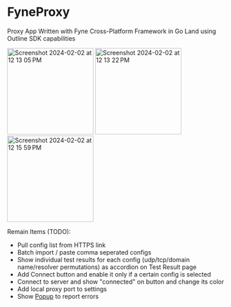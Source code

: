 # FyneProxy
Proxy App Written with Fyne Cross-Platform Framework in Go Land using Outline SDK capabilities

<img width="200" alt="Screenshot 2024-02-02 at 12 13 05 PM" src="https://github.com/amircybersec/FyneProxy/assets/117060873/80d58af8-064c-4f3a-a8f5-54f0e5ccaafc">

<img width="200" alt="Screenshot 2024-02-02 at 12 13 22 PM" src="https://github.com/amircybersec/FyneProxy/assets/117060873/483d4684-c38d-4720-9c58-c55a2f183518">

<img width="200" alt="Screenshot 2024-02-02 at 12 15 59 PM" src="https://github.com/amircybersec/FyneProxy/assets/117060873/821d3ac2-2c47-4f70-ad54-a125b1b6fc17">




Remain Items (TODO):
- Pull config list from HTTPS link
- Batch import / paste comma seperated configs
- Show individual test results for each config (udp/tcp/domain name/resolver permutations) as accordion on Test Result page
- Add Connect button and enable it only if a certain config is selected
- Connect to server and show "connected" on button and change its color
- Add local proxy port to settings
- Show [Popup](https://docs.fyne.io/api/v2.3/widget/popup.html) to report errors 
